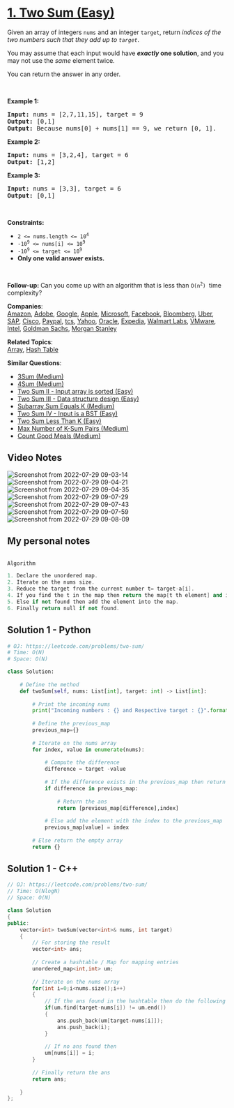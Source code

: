 # [1. Two Sum (Easy)](https://leetcode.com/problems/two-sum/)

<p>Given an array of integers <code>nums</code>&nbsp;and an integer <code>target</code>, return <em>indices of the two numbers such that they add up to <code>target</code></em>.</p>

<p>You may assume that each input would have <strong><em>exactly</em> one solution</strong>, and you may not use the <em>same</em> element twice.</p>

<p>You can return the answer in any order.</p>

<p>&nbsp;</p>
<p><strong>Example 1:</strong></p>

<pre><strong>Input:</strong> nums = [2,7,11,15], target = 9
<strong>Output:</strong> [0,1]
<strong>Output:</strong> Because nums[0] + nums[1] == 9, we return [0, 1].
</pre>

<p><strong>Example 2:</strong></p>

<pre><strong>Input:</strong> nums = [3,2,4], target = 6
<strong>Output:</strong> [1,2]
</pre>

<p><strong>Example 3:</strong></p>

<pre><strong>Input:</strong> nums = [3,3], target = 6
<strong>Output:</strong> [0,1]
</pre>

<p>&nbsp;</p>
<p><strong>Constraints:</strong></p>

<ul>
	<li><code>2 &lt;= nums.length &lt;= 10<sup>4</sup></code></li>
	<li><code>-10<sup>9</sup> &lt;= nums[i] &lt;= 10<sup>9</sup></code></li>
	<li><code>-10<sup>9</sup> &lt;= target &lt;= 10<sup>9</sup></code></li>
	<li><strong>Only one valid answer exists.</strong></li>
</ul>

<p>&nbsp;</p>
<strong>Follow-up:&nbsp;</strong>Can you come up with an algorithm that is less than&nbsp;<code>O(n<sup>2</sup>)&nbsp;</code>time complexity?

**Companies**:  
[Amazon](https://leetcode.com/company/amazon), [Adobe](https://leetcode.com/company/adobe), [Google](https://leetcode.com/company/google), [Apple](https://leetcode.com/company/apple), [Microsoft](https://leetcode.com/company/microsoft), [Facebook](https://leetcode.com/company/facebook), [Bloomberg](https://leetcode.com/company/bloomberg), [Uber](https://leetcode.com/company/uber), [SAP](https://leetcode.com/company/sap), [Cisco](https://leetcode.com/company/cisco), [Paypal](https://leetcode.com/company/paypal), [tcs](https://leetcode.com/company/tcs), [Yahoo](https://leetcode.com/company/yahoo), [Oracle](https://leetcode.com/company/oracle), [Expedia](https://leetcode.com/company/expedia), [Walmart Labs](https://leetcode.com/company/walmart-labs), [VMware](https://leetcode.com/company/vmware), [Intel](https://leetcode.com/company/intel), [Goldman Sachs](https://leetcode.com/company/goldman-sachs), [Morgan Stanley](https://leetcode.com/company/morgan-stanley)

**Related Topics**:  
[Array](https://leetcode.com/tag/array/), [Hash Table](https://leetcode.com/tag/hash-table/)

**Similar Questions**:
* [3Sum (Medium)](https://leetcode.com/problems/3sum/)
* [4Sum (Medium)](https://leetcode.com/problems/4sum/)
* [Two Sum II - Input array is sorted (Easy)](https://leetcode.com/problems/two-sum-ii-input-array-is-sorted/)
* [Two Sum III - Data structure design (Easy)](https://leetcode.com/problems/two-sum-iii-data-structure-design/)
* [Subarray Sum Equals K (Medium)](https://leetcode.com/problems/subarray-sum-equals-k/)
* [Two Sum IV - Input is a BST (Easy)](https://leetcode.com/problems/two-sum-iv-input-is-a-bst/)
* [Two Sum Less Than K (Easy)](https://leetcode.com/problems/two-sum-less-than-k/)
* [Max Number of K-Sum Pairs (Medium)](https://leetcode.com/problems/max-number-of-k-sum-pairs/)
* [Count Good Meals (Medium)](https://leetcode.com/problems/count-good-meals/)

## Video Notes

![Screenshot from 2022-07-29 09-03-14](https://user-images.githubusercontent.com/109052326/183296804-21c498ba-5986-4a60-ac62-e90d8afac6f4.png)
![Screenshot from 2022-07-29 09-04-21](https://user-images.githubusercontent.com/109052326/183296809-887c5eca-b82f-4641-8998-b860445af9f1.png)
![Screenshot from 2022-07-29 09-04-35](https://user-images.githubusercontent.com/109052326/183296812-1ab4b6be-6014-4555-963b-ede48c8764b6.png)
![Screenshot from 2022-07-29 09-07-29](https://user-images.githubusercontent.com/109052326/183296814-d6e92a76-5595-411a-8b22-5cbcdd1ba108.png)
![Screenshot from 2022-07-29 09-07-43](https://user-images.githubusercontent.com/109052326/183296816-e5e0a3e7-59e3-44b4-b462-0aef8412f98b.png)
![Screenshot from 2022-07-29 09-07-59](https://user-images.githubusercontent.com/109052326/183296817-6037719d-e664-4791-bdef-fdff90caba50.png)
![Screenshot from 2022-07-29 09-08-09](https://user-images.githubusercontent.com/109052326/183296818-eef2d5aa-ffe2-40b2-9ef8-48c80d51d9c5.png)




## My personal notes

```cpp

Algorithm

1. Declare the unordered map.
2. Iterate on the nums size.
3. Reduce the target from the current number t= target-a[i].
4. If you find the t in the map then return the map[t th element] and ith element.
5. Else if not found then add the element into the map.
6. Finally return null if not found.

```


## Solution 1 - Python

```py
# OJ: https://leetcode.com/problems/two-sum/
# Time: O(N)
# Space: O(N)

class Solution:
    
    # Define the method
    def twoSum(self, nums: List[int], target: int) -> List[int]:
        
        # Print the incoming nums
        print("Incoming numbers : {} and Respective target : {}".format(nums,target))
        
        # Define the previous_map
        previous_map={}
        
        # Iterate on the nums array
        for index, value in enumerate(nums):
            
            # Compute the difference
            difference = target -value 
            
            # If the difference exists in the previous_map then return the required ans
            if difference in previous_map:
                
                # Return the ans
                return [previous_map[difference],index]
            
            # Else add the element with the index to the previous_map
            previous_map[value] = index
            
        # Else return the empty array
        return {}
```


## Solution 1 - C++

```cpp
// OJ: https://leetcode.com/problems/two-sum/
// Time: O(NlogN)
// Space: O(N)

class Solution 
{
public:
    vector<int> twoSum(vector<int>& nums, int target) 
    {
        // For storing the result
        vector<int> ans;
        
        // Create a hashtable / Map for mapping entries
        unordered_map<int,int> um;
        
        // Iterate on the nums array
        for(int i=0;i<nums.size();i++)
        {
            // If the ans found in the hashtable then do the following
            if(um.find(target-nums[i]) != um.end())
            {
                ans.push_back(um[target-nums[i]]);
                ans.push_back(i);
            }
            
            // If no ans found then
            um[nums[i]] = i;
        }
        
        // Finally return the ans
        return ans;
        
    }
};

```

